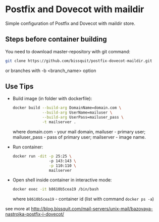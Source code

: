# Postfix and Dovecot with maildir
Simple configuration of Postfix and Dovecot with maildir store.

## Steps before container building

You need to download master-repository with git command:
  ```bash
  git clone https://github.com/bissquit/postfix-dovecot-maildir.git
  ```
or branches with -b <branch_name> option

## Use Tips

- Build image (in folder with dockerfile):
  ```bash
  docker build --build-arg DomainName=domain.com \
               --build-arg UserName=mailuser \
               --build-arg UserPass=mailuser_pass \
               -t mailserver .
  ```
  where domain.com - your mail domain, 
    mailuser - primary user;
    mailuser_pass - pass of primary user;
    mailserver - image name.
   
- Run container:
  ```bash
  docker run -dit -p 25:25 \ 
                  -p 143:143 \
                  -p 110:110 \
                  mailserver
  ```
                
- Open shell inside container in interactive mode:
  ```bash
  docker exec -it b8610b5cea19 /bin/bash
  ```

  where `b8610b5cea19` - container id (list with command `docker ps -a`)


see more at http://blog.bissquit.com/mail-servers/unix-mail/bazovaya-nastrojka-postfix-i-dovecot/
